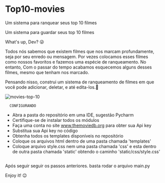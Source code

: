 # Top10-movies
Um  sistema para ranquear seus top 10 filmes

Um sistema para guardar seus top 10 filmes

What's up, Dev? 😜

Todos nós sabemos que existem filmes que nos marcam profundamente, seja por seu enredo ou mensagem.
Por vezes colocamos esses filmes como nossos favoritos e fazemos uma espécie de ranqueamento. No entanto,
Com o passar do tempo acabamos esquecemos alguns desses filmes, mesmo que tenham nos marcado.

Pensando nisso, construi um sistema de ranqueamento de filmes em que você pode adicionar, deletar, e até edita-los.🤩

![movies-top-10](https://user-images.githubusercontent.com/86533248/160462169-d5083698-8979-4e4f-81c3-e8e21666bce7.png)

      CONFIGURANDO
  
 - Abra a pasta do repositório em uma IDE, sugestão Pycharm
 - Certifique-se de instalar todos os módulos
 - Faça uma conta no site www.themoviedb.org para obter sua Api key 
 - Substitua sua Api key no código
 - Obtenha todos os templates disponíveis no repositório
 - Coloque os arquivos html dentro de uma pasta chamada 'templates'
 - Coloque  arquivo style.css nem uma pasta chamada 'css' e esta dentro de outra pasta chamada 'static' obtendo o caminho 'static/css/style.css' 
##

Após seguir seguir os passos anteriores. basta rodar o arquivo main.py

Enjoy it! 😉
